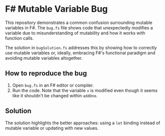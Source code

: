 # F# Mutable Variable Bug

This repository demonstrates a common confusion surrounding mutable variables in F#.  The `bug.fs` file shows code that unexpectedly modifies a variable due to misunderstanding of mutability and how it works with function calls.

The solution in `bugSolution.fs` addresses this by showing how to correctly use mutable variables or, ideally, embracing F#'s functional paradigm and avoiding mutable variables altogether.

## How to reproduce the bug
1. Open `bug.fs` in an F# editor or compiler.
2. Run the code.  Note that the variable `x` is modified even though it seems like it shouldn't be changed within `addOne`.

## Solution
The solution highlights the better approaches: using a `let` binding instead of mutable variable or updating with new values.